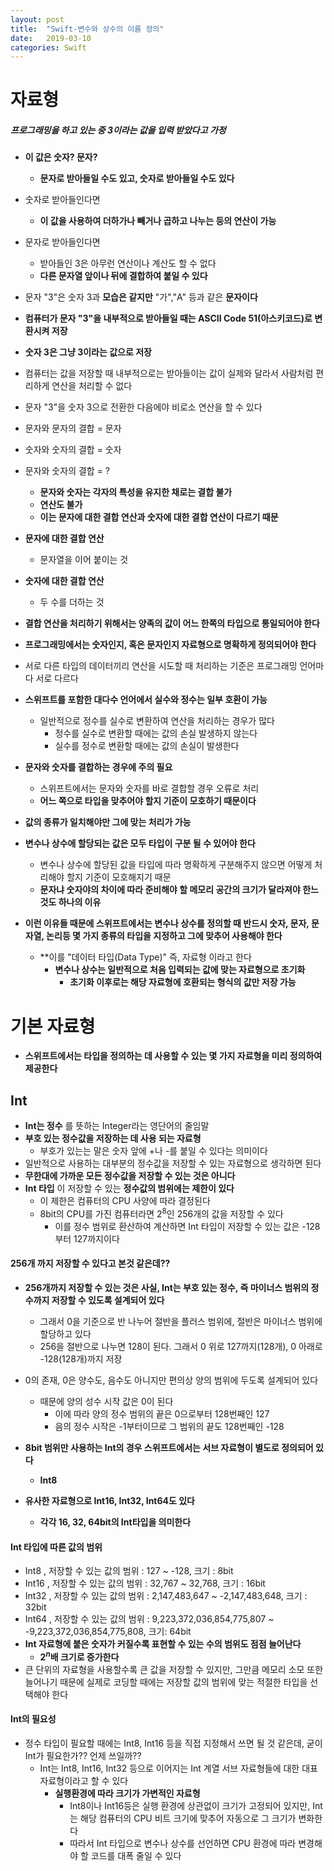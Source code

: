 ```yaml
---
layout: post
title:  "Swift-변수와 상수의 이름 정의"
date:   2019-03-10
categories: Swift
---
```


# 자료형

##### 프로그래밍을 하고 있는 중 3이라는 값을 입력 받았다고 가정
- **이 값은 숫자? 문자?**
    - **문자로 받아들일 수도 있고, 숫자로 받아들일 수도 있다**
- 숫자로 받아들인다면
    - **이 값을 사용하여 더하가나 빼거나 곱하고 나누는 등의 연산이 가능**
- 문자로 받아들인다면
    - 받아들인 3은 아무런 연산이나 계산도 할 수 없다
    - **다른 문자열 앞이나 뒤에 결합하여 붙일 수 있다**

- 문자 "3"은 숫자 3과 **모습은 같지만** "가","A" 등과 같은 **문자이다**
- **컴퓨터가 문자 "3"을 내부적으로 받아들일 때는 ASCII Code 51(아스키코드)로 변환시켜 저장**
- **숫자 3은 그냥 3이라는 값으로 저장**
- 컴퓨터는 값을 저장할 때 내부적으로는 받아들이는 값이 실제와 달라서 사람처럼 편리하게 연산을 처리할 수 없다
- 문자 "3"을 숫자 3으로 전환한 다음에야 비로소 연산을 할 수 있다

- 문자와 문자의 결합 = 문자
- 숫자와 숫자의 결합 = 숫자
- 문자와 숫자의 결합 = ?
    - **문자와 숫자는 각자의 특성을 유지한 채로는 결합 불가**
    - **연산도 불가**
    - **이는 문자에 대한 결합 연산과 숫자에 대한 결합 연산이 다르기 때문**
- **문자에 대한 결합 연산**
    - 문자열을 이어 붙이는 것
- **숫자에 대한 결합 연산**
    - 두 수를 더하는 것

- **결합 연산을 처리하기 위해서는 양족의 값이 어느 한쪽의 타입으로 통일되어야 한다**
- **프로그래밍에서는 숫자인지, 혹은 문자인지 자료형으로 명확하게 정의되어야 한다**
- 서로 다른 타입의 데이터끼리 연산을 시도할 때 처리하는 기준은 프로그래밍 언어마다 서로 다르다
- **스위프트를 포함한 대다수 언어에서 실수와 정수는 일부 호환이 가능**
    - 일반적으로 정수를 실수로 변환하여 연산을 처리하는 경우가 많다
        - 정수를 실수로 변환할 때에는 값의 손실 발생하지 않는다
        - 실수를 정수로 변환할 때에는 값의 손실이 발생한다
- **문자와 숫자를 결합하는 경우에 주의 필요**
    - 스위프트에서는 문자와 숫자를 바로 결합할 경우 오류로 처리
    - **어느 쪽으로 타입을 맞추어야 할지 기준이 모호하기 때문이다**
- **값의 종류가 일치해야만 그에 맞는 처리가 가능**
- **변수나 상수에 할당되는 값은 모두 타입이 구분 될 수 있어야 한다**
    - 변수나 상수에 할당된 값을 타입에 따라 명확하게 구분해주지 않으면 어떻게 처리해야 할지 기준이 모호해지기 때문
    - **문자냐 숫자야의 차이에 따라 준비해야 할 메모리 공간의 크기가 달라져야 한느 것도 하나의 이유**
- **이런 이유들 때문에 스위프트에서는 변수나 상수를 정의할 때 반드시 숫자, 문자, 문자열, 논리등 몇 가지 종류의 타입을 지정하고 그에 맞추어 사용해야 한다**
    - **이를 "데이터 타입(Data Type)" 즉, 자료형 이라고 한다
        - **변수나 상수는 일반적으로 처음 입력되는 값에 맞는 자료형으로 초기화**
            - **초기화 이후로는 해당 자료형에 호환되는 형식의 값만 저장 가능**

# 기본 자료형

- **스위프트에서는 타입을 정의하는 데 사용할 수 있는 몇 가지 자료형을 미리 정의하여 제공한다**

## Int

- **Int는 정수** 를 뜻하는 Integer라는 영단어의 줄임말
- **부호 있는 정수값을 저장하는 데 사용 되는 자료형**
    - 부호가 있는는 말은 숫자 앞에 +나 -를 붙일 수 있다는 의미이다
- 일반적으로 사용하는 대부분의 정수값을 저장할 수 있는 자료형으로 생각하면 된다
- **무한대에 가까운 모든 정수값을 저장할 수 있는 것은 아니다**
- **Int 타입** 이 저장할 수 있는 **정수값의 범위에는 제한이 있다**
    - 이 제한은 컴퓨터의 CPU 사양에 따라 결정된다
    - 8bit의 CPU를 가진 컴퓨터라면 $2^8$인 256개의 값을 저장할 수 있다
        - 이를 정수 범위로 환산하여 계산하면 Int 타입이 저장할 수 있는 값은 -128부터 127까지이다

#### 256개 까지 저장할 수 있다고 본것 같은데??
- **256개까지 저장할 수 있는 것은 사실, Int는 부호 있는 정수, 즉 마이너스 범위의 정수까지 저장할 수 있도록 설계되어 있다**
    - 그래서 0을 기준으로 반 나누어 절반을 플러스 범위에, 절반은 마이너스 범위에 할당하고 있다
    - 256을 절반으로 나누면 128이 된다. 그래서 0 위로 127까지(128개), 0 아래로 -128(128개)까지 저장
- 0의 존재, 0은 양수도, 음수도 아니지만 편의상 양의 범위에 두도록 설계되어 있다
    - 때문에 양의 성수 시작 값은 0이 된다
        - 이에 따라 양의 정수 범위의 끝은 0으로부터 128번째인 127
        - 음의 정수 시작은 -1부터이므로 그 범위의 끝도 128번째인 -128

- **8bit 범위만 사용하는 Int의 경우 스위프트에서는 서브 자료형이 별도로 정의되어 있다**
    - **Int8**
- **유사한 자료형으로 Int16, Int32, Int64도 있다**
    - **각각 16, 32, 64bit의 Int타입을 의미한다**

#### Int 타입에 따른 값의 범위
- Int8 , 저장할 수 있는 값의 범위 : 127 ~ -128, 크기 : 8bit
- Int16 , 저장할 수 있는 값의 범위 : 32,767 ~ 32,768, 크기 : 16bit
- Int32 , 저장할 수 있는 값의 범위 : 2,147,483,647 ~ -2,147,483,648, 크기 : 32bit
- Int64 , 저장할 수 있는 값의 범위 : 9,223,372,036,854,775,807 ~ -9,223,372,036,854,775,808, 크기: 64bit
- **Int 자료형에 붙은 숫자가 커질수록 표현할 수 있는 수의 범위도 점점 늘어난다**
    - **$2^n$배 크기로 증가한다**
- 큰 단위의 자료형을 사용할수록 큰 값을 저장할 수 있지만, 그만큼 메모리 소모 또한 늘어나기 때문에 실제로 코딩할 때에는 저장할 값의 범위에 맞는 적절한 타입을 선택해야 한다

#### Int의 필요성
- 정수 타입이 필요할 때에는 Int8, Int16 등을 직접 지정해서 쓰면 될 것 같은데, 굳이 Int가 필요한가?? 언제 쓰일까??
    - Int는 Int8, Int16, Int32 등으로 이어지는 Int 계열 서브 자료형들에 대한 대표 자료형이라고 할 수 있다
        - **실행환경에 따라 크기가 가변적인 자료형**
            - Int8이나 Int16등은 실행 환경에 상관없이 크기가 고정되어 있지만, Int는 해당 컴퓨터의 CPU 비트 크기에 맞추어 자동으로 그 크기가 변화한다
            - 따라서 Int 타입으로 변수나 상수를 선언하면 CPU 환경에 따라 변경해야 할 코드를 대폭 줄일 수 있다
